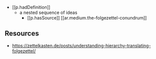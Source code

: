 


- [[p.hadDefinition]] 
  - a nested sequence of ideas
    - [[p.hasSource]] [[ar.medium.the-folgezettel-conundrum]]


## Resources
-  https://zettelkasten.de/posts/understanding-hierarchy-translating-folgezettel/


